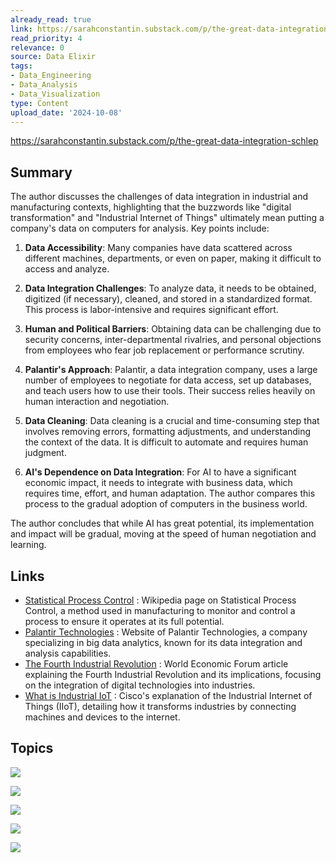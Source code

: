 ```yaml
---
already_read: true
link: https://sarahconstantin.substack.com/p/the-great-data-integration-schlep
read_priority: 4
relevance: 0
source: Data Elixir
tags:
- Data_Engineering
- Data_Analysis
- Data_Visualization
type: Content
upload_date: '2024-10-08'
---
```


https://sarahconstantin.substack.com/p/the-great-data-integration-schlep
## Summary

The author discusses the challenges of data integration in industrial and manufacturing contexts, highlighting that the buzzwords like "digital transformation" and "Industrial Internet of Things" ultimately mean putting a company's data on computers for analysis. Key points include:

1. **Data Accessibility**: Many companies have data scattered across different machines, departments, or even on paper, making it difficult to access and analyze.

2. **Data Integration Challenges**: To analyze data, it needs to be obtained, digitized (if necessary), cleaned, and stored in a standardized format. This process is labor-intensive and requires significant effort.

3. **Human and Political Barriers**: Obtaining data can be challenging due to security concerns, inter-departmental rivalries, and personal objections from employees who fear job replacement or performance scrutiny.

4. **Palantir's Approach**: Palantir, a data integration company, uses a large number of employees to negotiate for data access, set up databases, and teach users how to use their tools. Their success relies heavily on human interaction and negotiation.

5. **Data Cleaning**: Data cleaning is a crucial and time-consuming step that involves removing errors, formatting adjustments, and understanding the context of the data. It is difficult to automate and requires human judgment.

6. **AI's Dependence on Data Integration**: For AI to have a significant economic impact, it needs to integrate with business data, which requires time, effort, and human adaptation. The author compares this process to the gradual adoption of computers in the business world.

The author concludes that while AI has great potential, its implementation and impact will be gradual, moving at the speed of human negotiation and learning.
## Links

- [Statistical Process Control](https://en.wikipedia.org/wiki/Statistical_process_control) : Wikipedia page on Statistical Process Control, a method used in manufacturing to monitor and control a process to ensure it operates at its full potential.
- [Palantir Technologies](https://www.palantir.com/) : Website of Palantir Technologies, a company specializing in big data analytics, known for its data integration and analysis capabilities.
- [The Fourth Industrial Revolution](https://www.weforum.org/agenda/2016/01/the-fourth-industrial-revolution-what-it-means-and-how-to-respond/) : World Economic Forum article explaining the Fourth Industrial Revolution and its implications, focusing on the integration of digital technologies into industries.
- [What is Industrial IoT](https://www.cisco.com/c/en/us/solutions/internet-of-things/what-is-industrial-iot.html) : Cisco's explanation of the Industrial Internet of Things (IIoT), detailing how it transforms industries by connecting machines and devices to the internet.

## Topics

![](topics/Concept/Digital%20Transformation)

![](topics/Concept/Industrial%20Internet%20of%20Things%20IIoT)

![](topics/Concept/Statistical%20Process%20Control%20SPC)

![](topics/Concept/Data%20Integration)

![](topics/Concept/Data%20Cleaning)